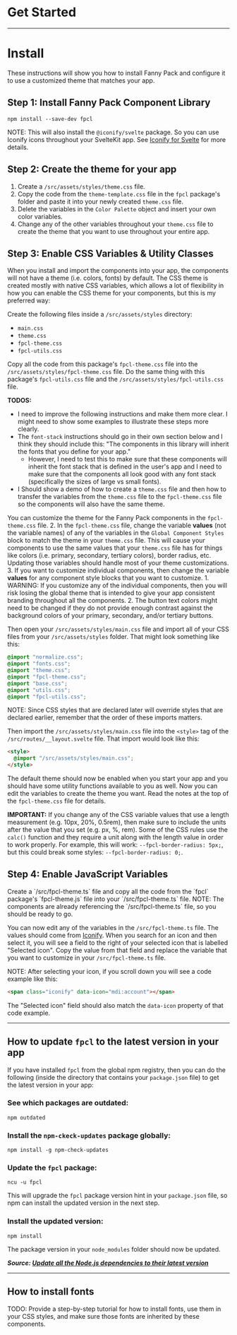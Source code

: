 # Get Started

---

# Install
These instructions will show you how to install Fanny Pack and configure it to use a customized theme that matches your app.


## Step 1: Install Fanny Pack Component Library
```
npm install --save-dev fpcl
```

NOTE: This will also install the `@iconify/svelte` package. So you can use Iconify icons throughout your SvelteKit app. See [Iconify for Svelte](https://docs.iconify.design/icon-components/svelte/) for more details.


## Step 2: Create the theme for your app
1. Create a `/src/assets/styles/theme.css` file. 
2. Copy the code from the `theme-template.css` file in the `fpcl` package's folder and paste it into your newly created `theme.css` file.
3. Delete the variables in the `Color Palette` object and insert your own color variables.
4. Change any of the other variables throughout your `theme.css` file to create the theme that you want to use throughout your entire app.


## Step 3: Enable CSS Variables & Utility Classes
When you install and import the components into your app, the components will not have a theme (i.e. colors, fonts) by default. The CSS theme is created mostly with native CSS variables, which allows a lot of flexibility in how you can enable the CSS theme for your components, but this is my preferred way:

Create the following files inside a `/src/assets/styles` directory:

* `main.css`
* `theme.css`
* `fpcl-theme.css`
* `fpcl-utils.css`

Copy all the code from this package's `fpcl-theme.css` file into the `/src/assets/styles/fpcl-theme.css` file. Do the same thing with this package's `fpcl-utils.css` file and the `/src/assets/styles/fpcl-utils.css` file.


**TODOS:**
* I need to improve the following instructions and make them more clear. I might need to show some examples to illustrate these steps more clearly. 
* The `font-stack` instructions should go in their own section below and I think they should include this: "The components in this library will inherit the fonts that you define for your app." 
    * However, I need to test this to make sure that these components will inherit the font stack that is defined in the user's app and I need to make sure that the components all look good with any font stack (specifically the sizes of large vs small fonts).
* I Should show a demo of how to create a `theme.css` file and then how to transfer the variables from the `theme.css` file to the `fpcl-theme.css` file so the components will also have the same theme.


You can customize the theme for the Fanny Pack components in the `fpcl-theme.css` file.
2. In the `fpcl-theme.css` file, change the variable **values** (not the variable names) of any of the variables in the `Global Component Styles` block to match the theme in your `theme.css` file. This will cause your components to use the same values that your `theme.css` file has for things like colors (i.e. primary, secondary, tertiary colors), border radius, etc. Updating those variables should handle most of your theme customizations.
3. If you want to customize individual components, then change the variable **values** for any component style blocks that you want to customize.
    1. WARNING: If you customize any of the individual components, then you will risk losing the global theme that is intended to give your app consistent branding throughout all the components.
    2. The button text colors might need to be changed if they do not provide enough contrast against the background colors of your primary, secondary, and/or tertiary buttons.

Then open your `/src/assets/styles/main.css` file and import all of your CSS files from your `/src/assets/styles` folder. That might look something like this:

```css
@import "normalize.css";
@import "fonts.css";
@import "theme.css";
@import "fpcl-theme.css";
@import "base.css";
@import "utils.css";
@import "fpcl-utils.css";
```

NOTE: Since CSS styles that are declared later will override styles that are declared earlier, remember that the order of these imports matters.

Then import the `/src/assets/styles/main.css` file into the `<style>` tag of the `/src/routes/__layout.svelte` file. That import would look like this:

```html
<style>
  @import "/src/assets/styles/main.css";
</style>
```

The default theme should now be enabled when you start your app and you should have some utility functions available to you as well. Now you can edit the variables to create the theme you want. Read the notes at the top of the `fpcl-theme.css` file for details.

**IMPORTANT:** If you change any of the CSS variable values that use a length measurement (e.g. 10px, 20%, 0.5rem), then make sure to include the units after the value that you set (e.g. px, %, rem). Some of the CSS rules use the `calc()` function and they require a unit along with the length value in order to work properly. For example, this will work: `--fpcl-border-radius: 5px;`, but this could break some styles: `--fpcl-border-radius: 0;`.


<h2 id="enable-js-vars">Step 4: Enable JavaScript Variables</h2>
Create a `/src/fpcl-theme.ts` file and copy all the code from the `fpcl` package's `fpcl-theme.js` file into your `/src/fpcl-theme.ts` file. NOTE: The components are already referencing the `/src/fpcl-theme.ts` file, so you should be ready to go.

You can now edit any of the variables in the `/src/fpcl-theme.ts` file. The values should come from [Iconify](https://icon-sets.iconify.design/). When you search for an icon and then select it, you will see a field to the right of your selected icon that is labelled "Selected icon". Copy the value from that field and replace the variable that you want to customize in your `/src/fpcl-theme.ts` file.

NOTE: After selecting your icon, if you scroll down you will see a code example like this:
```html
<span class="iconify" data-icon="mdi:account"></span>
```
The "Selected icon" field should also match the `data-icon` property of that code example.

---

## How to update `fpcl` to the latest version in your app
If you have installed `fpcl` from the global npm registry, then you can do the following (inside the directory that contains your `package.json` file) to get the latest version in your app:

### See which packages are outdated:
```
npm outdated
```

### Install the `npm-ckeck-updates` package globally:
```
npm install -g npm-check-updates
```

### Update the `fpcl` package:
```
ncu -u fpcl
```
This will upgrade the `fpcl` package version hint in your `package.json` file, so npm can install the updated version in the next step.

### Install the updated version:
```
npm install
```
The package version in your `node_modules` folder should now be updated.


***Source: [Update all the Node.js dependencies to their latest version](https://nodejs.dev/learn/update-all-the-nodejs-dependencies-to-their-latest-version)***

---

<h2 id="install-fonts">How to install fonts</h2>
TODO: Provide a step-by-step tutorial for how to install fonts, use them in your CSS styles, and make sure those fonts are inherited by these components.
